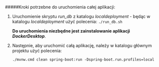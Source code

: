 #####Kroki potrzebne do uruchomienia całej aplikacji:
1. Uruchomienie skryptu _run_db_ z katalogu _localdeployment_ - będąc w katalogu _localdeployment_ użyć polecenia: `./run_db.sh` 

    **Do uruchomienia niezbędne jest zainstalowanie aplikacji _DockerDesktop_**.
2. Następnie, aby uruchomić całą aplikację, należy w katalogu głównym projektu użyć polecenia:
   
   `./mvnw.cmd clean spring-boot:run -Dspring-boot.run.profiles=local` 
